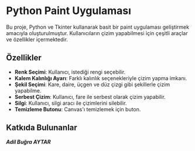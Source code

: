 # Python Paint Uygulaması

Bu proje, Python ve Tkinter kullanarak basit bir paint uygulaması geliştirmek amacıyla oluşturulmuştur. Kullanıcıların çizim yapabilmesi için çeşitli araçlar ve özellikler içermektedir.

## Özellikler

- **Renk Seçimi**: Kullanıcı, istediği rengi seçebilir.
- **Kalem Kalınlığı Ayarı**: Farklı kalınlık seçenekleriyle çizim yapma imkanı.
- **Şekil Seçimi**: Kare, daire, üçgen ve düz çizgi gibi şekillerle çizim yapabilme.
- **Serbest Çizim**: Kullanıcı, fare ile serbest olarak çizim yapabilir.
- **Silgi**: Kullanıcı, silgi aracı ile çizimlerini silebilir.
- **Temizleme Butonu**: Canvas'ı temizlemek için buton.


## Katkıda Bulunanlar
 ***Adil Buğra AYTAR***

